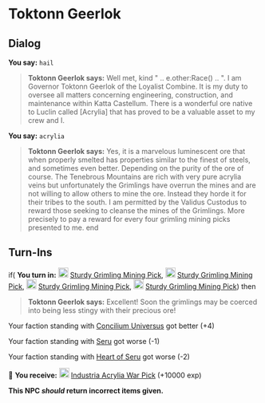 # Toktonn Geerlok


## Dialog

**You say:** `hail`



>**Toktonn Geerlok says:** Well met, kind " .. e.other:Race() .. ". I am Governor Toktonn Geerlok of the Loyalist Combine. It is my duty to oversee all matters concerning engineering, construction, and maintenance within Katta Castellum. There is a wonderful ore native to Luclin called [Acrylia] that has proved to be a valuable asset to my crew and I.

**You say:** `acrylia`



>**Toktonn Geerlok says:** Yes, it is a marvelous luminescent ore that when properly smelted has properties similar to the finest of steels, and sometimes even better. Depending on the purity of the ore of course. The Tenebrous Mountains are rich with very pure acrylia veins but unfortunately the Grimlings have overrun the mines and are not willing to allow others to mine the ore. Instead they horde it for their tribes to the south. I am permitted by the Validus Custodus to reward those seeking to cleanse the mines of the Grimlings. More precisely to pay a reward for every four grimling mining picks presented to me.
end

## Turn-Ins





if( **You turn in:** <img style="background:url(/static/icons/blank_slot.gif);width:20px;height:20px;" src="/static/icons/item_888.png" alt="" /> <a
                                href="/item/2695" data-url="2695" class="tooltip-link link">Sturdy Grimling Mining Pick</a>, <img style="background:url(/static/icons/blank_slot.gif);width:20px;height:20px;" src="/static/icons/item_888.png" alt="" /> <a
                                href="/item/2695" data-url="2695" class="tooltip-link link">Sturdy Grimling Mining Pick</a>, <img style="background:url(/static/icons/blank_slot.gif);width:20px;height:20px;" src="/static/icons/item_888.png" alt="" /> <a
                                href="/item/2695" data-url="2695" class="tooltip-link link">Sturdy Grimling Mining Pick</a>, <img style="background:url(/static/icons/blank_slot.gif);width:20px;height:20px;" src="/static/icons/item_888.png" alt="" /> <a
                                href="/item/2695" data-url="2695" class="tooltip-link link">Sturdy Grimling Mining Pick</a>) then


>**Toktonn Geerlok says:** Excellent! Soon the grimlings may be coerced into being less stingy with their precious ore!


Your faction standing with [Concilium Universus](/faction/1561) got better (<span class='text-success'>+4</span>)


Your faction standing with [Seru](/faction/1483) got worse (<span class='text-danger'>-1</span>)


Your faction standing with [Heart of Seru](/faction/1486) got worse (<span class='text-danger'>-2</span>)


 &#127873; **You receive:**  <img style="background:url(/static/icons/blank_slot.gif);width:20px;height:20px;" src="/static/icons/item_768.png" alt="" /> <a
                                href="/item/31727" data-url="31727" class="tooltip-link link">Industria Acrylia War Pick</a> (+10000 exp)

 

**This NPC *should* return incorrect items given.**

